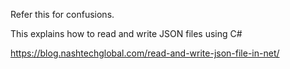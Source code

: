 Refer this for confusions.

This explains how to read and write JSON files using C#

https://blog.nashtechglobal.com/read-and-write-json-file-in-net/
